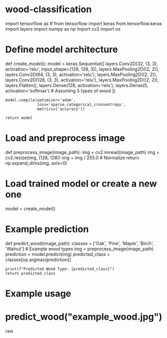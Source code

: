 # wood-classification
import tensorflow as tf
from tensorflow import keras
from tensorflow.keras import layers
import numpy as np
import cv2
import os

# Define model architecture
def create_model():
    model = keras.Sequential([
        layers.Conv2D(32, (3, 3), activation='relu', input_shape=(128, 128, 3)),
        layers.MaxPooling2D((2, 2)),
        layers.Conv2D(64, (3, 3), activation='relu'),
        layers.MaxPooling2D((2, 2)),
        layers.Conv2D(128, (3, 3), activation='relu'),
        layers.MaxPooling2D((2, 2)),
        layers.Flatten(),
        layers.Dense(128, activation='relu'),
        layers.Dense(5, activation='softmax')  # Assuming 5 types of wood
    ])
    
    model.compile(optimizer='adam',
                  loss='sparse_categorical_crossentropy',
                  metrics=['accuracy'])
    
    return model

# Load and preprocess image
def preprocess_image(image_path):
    img = cv2.imread(image_path)
    img = cv2.resize(img, (128, 128))
    img = img / 255.0  # Normalize
    return np.expand_dims(img, axis=0)

# Load trained model or create a new one
model = create_model()

# Example prediction
def predict_wood(image_path):
    classes = ['Oak', 'Pine', 'Maple', 'Birch', 'Walnut']  # Example wood types
    img = preprocess_image(image_path)
    prediction = model.predict(img)
    predicted_class = classes[np.argmax(prediction)]
    
    print(f"Predicted Wood Type: {predicted_class}")
    return predicted_class

# Example usage
# predict_wood("example_wood.jpg")
raw
